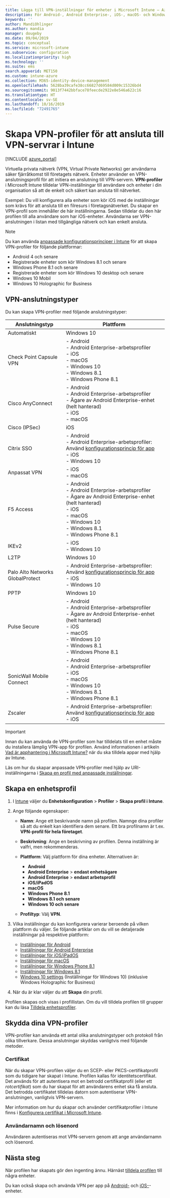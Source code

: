 ```yaml
---
title: Lägga till VPN-inställningar för enheter i Microsoft Intune – Azure | Microsoft Docs
description: För Android-, Android Enterprise-, iOS-, macOS- och Windows-enheter använder du inbyggda inställningar för att skapa anslutningar för virtuella privata nätverk (VPN) i Microsoft Intune.
keywords: ''
author: MandiOhlinger
ms.author: mandia
manager: dougeby
ms.date: 09/04/2019
ms.topic: conceptual
ms.service: microsoft-intune
ms.subservice: configuration
ms.localizationpriority: high
ms.technology: ''
ms.suite: ems
search.appverid: MET150
ms.custom: intune-azure
ms.collection: M365-identity-device-management
ms.openlocfilehash: 5628ba39cafe38cc66827d69584d009c15326bd4
ms.sourcegitcommit: 9013f7442bbface78feecde2922e8e546a622c16
ms.translationtype: HT
ms.contentlocale: sv-SE
ms.lasthandoff: 10/16/2019
ms.locfileid: "72491765"
---
```

# <a name="create-vpn-profiles-to-connect-to-vpn-servers-in-intune"></a>Skapa VPN-profiler för att ansluta till VPN-servrar i Intune

[!INCLUDE [azure_portal](../includes/azure_portal.md)]

Virtuella privata nätverk (VPN, Virtual Private Networks) ger användarna säker fjärråtkomst till företagets nätverk. Enheter använder en VPN-anslutningsprofil för att initiera en anslutning till VPN-servern. **VPN-profiler** i Microsoft Intune tilldelar VPN-inställningar till användare och enheter i din organisation så att de enkelt och säkert kan ansluta till nätverket.

Exempel: Du vill konfigurera alla enheter som kör iOS med de inställningar som krävs för att ansluta till en filresurs i företagsnätverket. Du skapar en VPN-profil som innehåller de här inställningarna. Sedan tilldelar du den här profilen till alla användare som har iOS-enheter. Användarna ser VPN-anslutningen i listan med tillgängliga nätverk och kan enkelt ansluta.

> [!NOTE]
> Du kan använda [anpassade konfigurationsprinciper i Intune](custom-settings-configure.md) för att skapa VPN-profiler för följande plattformar:
>
> * Android 4 och senare
> * Registrerade enheter som kör Windows 8.1 och senare
> * Windows Phone 8.1 och senare
> * Registrerade enheter som kör Windows 10 desktop och senare
> * Windows 10 Mobil
> * Windows 10 Holographic for Business

## <a name="vpn-connection-types"></a>VPN-anslutningstyper

Du kan skapa VPN-profiler med följande anslutningstyper:

|Anslutningstyp|Plattform|
|-|-|
|Automatiskt|Windows 10|
|Check Point Capsule VPN|- Android<br/>- Android Enterprise-arbetsprofiler<br/>- iOS<br/>- macOS<br/>- Windows 10<br/>- Windows 8.1<br/>- Windows Phone 8.1|
|Cisco AnyConnect|- Android<br/>- Android Enterprise-arbetsprofiler<br/>- Ägare av Android Enterprise-enhet (helt hanterad)<br/>- iOS<br/>- macOS|
|Cisco (IPSec)|iOS|
|Citrix SSO|- Android<br/>- Android Enterprise-arbetsprofiler: Använd [konfigurationsprincip för app](../apps/app-configuration-policies-use-android.md)<br/>- iOS<br/>- Windows 10|
|Anpassat VPN|- iOS<br/>- macOS|
|F5 Access|- Android<br/>- Android Enterprise-arbetsprofiler<br/>- Ägare av Android Enterprise-enhet (helt hanterad)<br/>- iOS<br/>- macOS<br/>- Windows 10<br/>- Windows 8.1<br/>- Windows Phone 8.1|
|IKEv2| - iOS<br/>- Windows 10|
|L2TP|Windows 10|
|Palo Alto Networks GlobalProtect|- Android Enterprise-arbetsprofiler: Använd [konfigurationsprincip för app](../apps/app-configuration-policies-use-android.md)<br/>- iOS<br/>- Windows 10|
|PPTP|Windows 10|
|Pulse Secure|- Android<br/>- Android Enterprise-arbetsprofiler<br/>- Ägare av Android Enterprise-enhet (helt hanterad)<br/>- iOS<br/>- macOS<br/>- Windows 10<br/>- Windows 8.1<br/>- Windows Phone 8.1|
|SonicWall Mobile Connect|- Android<br/>- Android Enterprise-arbetsprofiler<br/>- iOS<br/>- macOS<br/>- Windows 10<br/>- Windows 8.1<br/>- Windows Phone 8.1|
|Zscaler|- Android Enterprise-arbetsprofiler: Använd [konfigurationsprincip för app](../apps/app-configuration-policies-use-android.md)<br/>- iOS|

> [!IMPORTANT]
> Innan du kan använda de VPN-profiler som har tilldelats till en enhet måste du installera lämplig VPN-app för profilen. Använd informationen i artikeln [Vad är apphantering i Microsoft Intune?](../apps/app-management.md) när du ska tilldela appar med hjälp av Intune.  

Läs om hur du skapar anpassade VPN-profiler med hjälp av URI-inställningarna i [Skapa en profil med anpassade inställningar](custom-settings-configure.md).

## <a name="create-a-device-profile"></a>Skapa en enhetsprofil

1. I [Intune](https://go.microsoft.com/fwlink/?linkid=2090973) väljer du **Enhetskonfiguration** > **Profiler** > **Skapa profil i Intune**.
2. Ange följande egenskaper:

    - **Namn**: Ange ett beskrivande namn på profilen. Namnge dina profiler så att du enkelt kan identifiera dem senare. Ett bra profilnamn är t.ex. **VPN-profil för hela företaget**.
    - **Beskrivning**: Ange en beskrivning av profilen. Denna inställning är valfri, men rekommenderas.
    - **Plattform**: Välj plattform för dina enheter. Alternativen är:

      - **Android**
      - **Android Enterprise** > **endast enhetsägare**
      - **Android Enterprise** > **endast arbetsprofil**
      - **iOS/iPadOS**
      - **macOS**
      - **Windows Phone 8.1**
      - **Windows 8.1 och senare**
      - **Windows 10 och senare**

    - **Profiltyp**: Välj **VPN**.

3. Vilka inställningar du kan konfigurera varierar beroende på vilken plattform du väljer. Se följande artiklar om du vill se detaljerade inställningar på respektive plattform:

    - [Inställningar för Android](vpn-settings-android.md)
    - [Inställningar för Android Enterprise](vpn-settings-android-enterprise.md)
    - [Inställningar för iOS/iPadOS](vpn-settings-ios.md)
    - [Inställningar för macOS](vpn-settings-macos.md)
    - [Inställningar för Windows Phone 8.1](vpn-settings-windows-phone-8-1.md)
    - [Inställningar för Windows 8.1](vpn-settings-windows-8-1.md)
    - [Windows 10 settings](vpn-settings-windows-10.md) (Inställningar för Windows 10) (inklusive Windows Holographic for Business)

4. När du är klar väljer du att **Skapa** din profil.

Profilen skapas och visas i profillistan. Om du vill tilldela profilen till grupper kan du läsa [Tilldela enhetsprofiler](device-profile-assign.md).

## <a name="secure-your-vpn-profiles"></a>Skydda dina VPN-profiler

VPN-profiler kan använda ett antal olika anslutningstyper och protokoll från olika tillverkare. Dessa anslutningar skyddas vanligtvis med följande metoder.

### <a name="certificates"></a>Certifikat

När du skapar VPN-profilen väljer du en SCEP- eller PKCS-certifikatprofil som du tidigare har skapat i Intune. Profilen kallas för identitetscertifikat. Det används för att autentisera mot en betrodd certifikatprofil (eller ett *rotcertifikat*) som du har skapat för att användarens enhet ska få ansluta. Det betrodda certifikatet tilldelas datorn som autentiserar VPN-anslutningen, vanligtvis VPN-servern.

Mer information om hur du skapar och använder certifikatprofiler i Intune finns i [Konfigurera certifikat i Microsoft Intune](../protect/certificates-configure.md).

### <a name="user-name-and-password"></a>Användarnamn och lösenord

Användaren autentiseras mot VPN-servern genom att ange användarnamn och lösenord.

## <a name="next-steps"></a>Nästa steg

När profilen har skapats gör den ingenting ännu. Härnäst [tilldela profilen](device-profile-assign.md) till några enheter.

Du kan också skapa och använda VPN per app på [Android-](android-pulse-secure-per-app-vpn.md) och [iOS-](vpn-setting-configure-per-app.md)-enheter.
